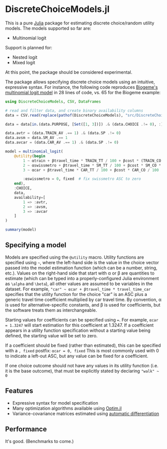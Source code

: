 # DiscreteChoiceModels.jl

This is a pure [Julia](https://julialang.org) package for estimating discrete choice/random utility models. The models supported so far are:

- Multinomial logit

Support is planned for:

- Nested logit
- Mixed logit

At this point, the package should be considered experimental.

The package allows specifying discrete choice models using an intuitive, expressive syntax. For instance, the following code reproduces [Biogeme's multinomial logit model](https://biogeme.epfl.ch/examples/swissmetro/01logit.html) in 28 lines of code, vs. 65 for the Biogeme example:

```julia
using DiscreteChoiceModels, CSV, DataFrames

# read and filter data, and create binary availability columns
data = CSV.read(replace(pathof(DiscreteChoiceModels), "src/DiscreteChoiceModels.jl" => "") * "/test/data/biogeme_swissmetro.dat", DataFrame, delim='\t')

data = data[in.(data.PURPOSE, [Set([1, 3])]) .& (data.CHOICE .!= 0), :]

data.avtr = (data.TRAIN_AV .== 1) .& (data.SP .!= 0)
data.avsm = data.SM_AV .== 1
data.avcar = (data.CAR_AV .== 1) .& (data.SP .!= 0)

model = multinomial_logit(
    @utility(begin
        1 ~ αtrain + βtravel_time * TRAIN_TT / 100 + βcost * (TRAIN_CO * (GA == 0)) / 100
        2 ~ αswissmetro + βtravel_time * SM_TT / 100 + βcost * SM_CO * (GA == 0) / 100
        3 ~ αcar + βtravel_time * CAR_TT / 100 + βcost * CAR_CO / 100

        :αswissmetro = 0, fixed  # fix swissmetro ASC to zero 
    end),
    :CHOICE,
    data,
    availability=[
        1 => :avtr,
        2 => :avsm,
        3 => :avcar
    ]
)

summary(model)
```

## Specifying a model

Models are specified using the `@utility` macro. Utility functions are specified using `~`, where the left-hand side is the value in the choice vector passed into the model estimation function (which can be a number, string, etc.). Values on the right-hand side that start with α or β are quantities to estimate (which can be typed into a properly-configured Julia environment as `\alpha` and `\beta`), all other values are assumed to be variables in the dataset. For example,
`"car" ~ αcar + βtravel_time * travel_time_car`
specifies that the utility function for the choice "car" is an ASC plus a generic travel time coefficient multiplied by car travel time. By convention, α is used for alternative-specific constants, and β is used for coefficients, but the software treats them as interchangeable.

Starting values for coefficients can be specified using `=`. For example,
`αcar = 1.3247`
will start estimation for this coefficient at 1.3247. If a coefficient appears in a utility function specification without a starting value being defined, the starting value will be set to zero.

If a coefficient should be fixed (rather than estimated), this can be specified with a `, fixed` postfix:
`αcar = 0, fixed`
This is most commonly used with 0 to indicate a left-out ASC, but any value can be fixed for a coefficient.

If one choice outcome should not have any values in its utility function (i.e. it is the base outcome), that must be explicitly stated by declaring `"walk" ~ 0`

## Features

- Expressive syntax for model specification
- Many optimization algorithms available using [Optim.jl](https://github.com/JuliaNLSolvers/Optim.jl)
- Variance-covariance matrices estimated using [automatic differentiation](https://github.com/JuliaDiff/ForwardDiff.jl)

## Performance

It's good. (Benchmarks to come.)
